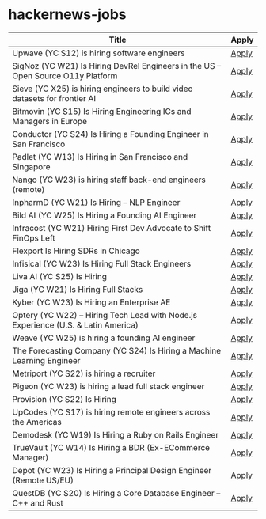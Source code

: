 # hackernews-jobs

<!-- table start -->

| Title | Apply |
|-------|-----|
| Upwave (YC S12) is hiring software engineers | [Apply](https://www.upwave.com/job/8228849002/) |
| SigNoz (YC W21) Is Hiring DevRel Engineers in the US – Open Source O11y Platform | [Apply](https://jobs.ashbyhq.com/SigNoz/8447522c-1163-48d0-8f55-fac25f64a0f3) |
| Sieve (YC X25) is hiring engineers to build video datasets for frontier AI | [Apply](https://www.sievedata.com/) |
| Bitmovin (YC S15) Is Hiring Engineering ICs and Managers in Europe | [Apply](https://bitmovin.com/careers) |
| Conductor (YC S24) Is Hiring a Founding Engineer in San Francisco | [Apply](https://www.ycombinator.com/companies/conductor/jobs/MYjJzBV-founding-engineer) |
| Padlet (YC W13) Is Hiring in San Francisco and Singapore | [Apply](https://padlet.jobs) |
| Nango (YC W23) is hiring staff back-end engineers (remote) | [Apply](https://www.nango.dev/careers) |
| InpharmD (YC W21) Is Hiring – NLP Engineer | [Apply](https://inpharmd.com/jobs/inpharmd-is-hiring-ai-ml-engineer) |
| Bild AI (YC W25) Is Hiring a Founding AI Engineer | [Apply](https://www.ycombinator.com/companies/bild-ai/jobs/m2ilR5L-founding-engineer-applied-ai) |
| Infracost (YC W21) Hiring First Dev Advocate to Shift FinOps Left | [Apply](https://www.ycombinator.com/companies/infracost/jobs/NzwUQ7c-senior-developer-advocate) |
| Flexport Is Hiring SDRs in Chicago | [Apply](https://job-boards.greenhouse.io/flexport/jobs/5690976?gh_jid=5690976) |
| Infisical (YC W23) Is Hiring Full Stack Engineers | [Apply](https://www.ycombinator.com/companies/infisical/jobs/0gY2Da1-full-stack-engineer-global) |
| Liva AI (YC S25) Is Hiring | [Apply](https://www.ycombinator.com/companies/liva-ai/jobs/inrUYH9-founding-engineer) |
| Jiga (YC W21) Is Hiring Full Stacks | [Apply](https://www.workatastartup.com/jobs/44310) |
| Kyber (YC W23) Is Hiring an Enterprise AE | [Apply](https://www.ycombinator.com/companies/kyber/jobs/BQRRSrZ-enterprise-account-executive-ae) |
| Optery (YC W22) – Hiring Tech Lead with Node.js Experience (U.S. & Latin America) | [Apply](https://www.optery.com/careers/) |
| Weave (YC W25) is hiring a founding AI engineer | [Apply](https://www.ycombinator.com/companies/weave-3/jobs/SqFnIFE-founding-ai-engineer) |
| The Forecasting Company (YC S24) Is Hiring a Machine Learning Engineer | [Apply](https://www.ycombinator.com/companies/the-forecasting-company/jobs/cXJzAhA-founding-machine-learning-engineer) |
| Metriport (YC S22) is hiring a recruiter | [Apply](https://www.ycombinator.com/companies/metriport/jobs/uq6CuhA-founding-recruiter) |
| Pigeon (YC W23) is hiring a lead full stack engineer | [Apply](https://www.ycombinator.com/companies/pigeon/jobs/sjuJOg3-lead-full-stack-software-engineer-remote-us) |
| Provision (YC S22) Is Hiring | [Apply](https://www.ycombinator.com/companies/provision/jobs/JJ9fZxg-fullstack-software-engineer-in-person-toronto-canada) |
| UpCodes (YC S17) is hiring remote engineers across the Americas | [Apply](https://up.codes/careers?utm_source=HN) |
| Demodesk (YC W19) Is Hiring a Ruby on Rails Engineer | [Apply](https://demodesk.com/careers) |
| TrueVault (YC W14) Is Hiring a BDR (Ex-ECommerce Manager) | [Apply](https://www.ycombinator.com/companies/truevault/jobs/FaC8Apo-ecommerce-manager-bdr) |
| Depot (YC W23) Is Hiring a Principal Design Engineer (Remote US/EU) | [Apply](https://www.ycombinator.com/companies/depot/jobs/qg8iVTz-principal-design-engineer) |
| QuestDB (YC S20) Is Hiring a Core Database Engineer – C++ and Rust | [Apply](https://questdb.com/careers/core-database-engineer/) |

<!-- table end -->
